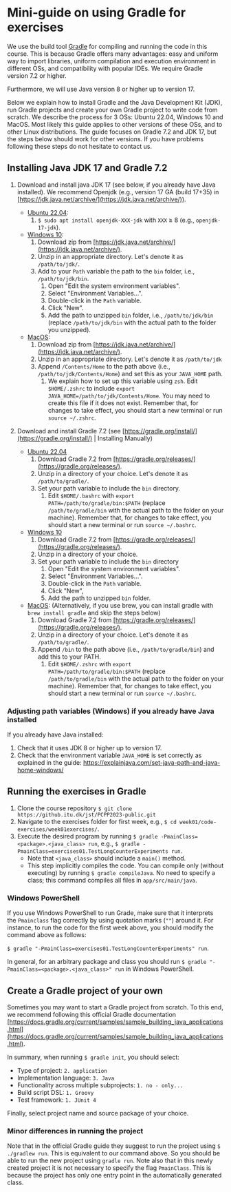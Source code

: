 # Mini-guide on using Gradle for exercises

We use the build tool [Gradle](https://gradle.org/) for compiling and running the code in this course.
This is because Gradle offers many advantages: easy and uniform way to import libraries, uniform compilation and execution environment in different OSs, and compatibility with popular IDEs. We require Gradle version 7.2 or higher.

Furthermore, we will use Java version 8 or higher up to version 17.

Below we explain how to install Gradle and the Java Development Kit (JDK), run Gradle projects and create your own Gradle project to write code from scratch. We describe the process for 3 OSs: Ubuntu 22.04, Windows 10 and MacOS. Most likely this guide applies to other versions of these OSs, and to other Linux distributions. The guide focuses on Gradle 7.2 and JDK 17, but the steps below should work for other versions. If you have problems following these steps do not hesitate to contact us.

## Installing Java JDK 17 and Gradle 7.2

1. Download and install java JDK 17 (see below, if you already have Java installed). We recommend Openjdk (e.g., version 17 GA (build 17+35) in  [https://jdk.java.net/archive/](https://jdk.java.net/archive/)).
   - <u>Ubuntu 22.04</u>: 
	 1. `$ sudo apt install openjdk-XXX-jdk` with `XXX` ≥ 8 (e.g., `openjdk-17-jdk`).
   - <u>Windows 10</u>:
     1. Download zip from [https://jdk.java.net/archive/](https://jdk.java.net/archive/).
     2. Unzip in an appropriate directory. Let's denote it as `/path/to/jdk/`.
     3. Add to your `Path` variable the path to the `bin` folder, i.e., `/path/to/jdk/bin`.
		1. Open "Edit the system environment variables".
		2. Select "Environment Variables...".
        3. Double-click in the `Path` variable.
        4. Click "New".
		5. Add the path to unzipped `bin` folder, i.e., `/path/to/jdk/bin` (replace `/path/to/jdk/bin` with the actual path to the folder you unzipped).
   - <u>MacOS</u>:
     1. Download zip from [https://jdk.java.net/archive/](https://jdk.java.net/archive/).
     2. Unzip in an appropriate directory. Let's denote it as `/path/to/jdk`
     3. Append `/Contents/Home` to the path above (i.e., `/path/to/jdk/Contents/Home`) and set this as your `JAVA_HOME` path.
		1. We explain how to set up this variable using `zsh`. 
		   Edit `$HOME/.zshrc` to include `export JAVA_HOME=/path/to/jdk/Contents/Home`. You may need to create this file if it does not exist.
		   Remember that, for changes to take effect, you should start a new terminal or run `source ~/.zshrc`.

2. Download and install Gradle 7.2 (see [https://gradle.org/install/](https://gradle.org/install/) | Installing Manually)
   
   - <u>Ubuntu 22.04</u>
	 1. Download Gradle 7.2 from [https://gradle.org/releases/](https://gradle.org/releases/).
	 2. Unzip in a directory of your choice. Let's denote it as `/path/to/gradle/`.
	 3. Set your path variable to include the `bin` directory.
		 1. Edit `$HOME/.bashrc` with `export PATH=/path/to/gradle/bin:$PATH` (replace `/path/to/gradle/bin` with the actual path to the folder on your machine).
		    Remember that, for changes to take effect, you should start a new terminal or run `source ~/.bashrc`.
   - <u>Windows 10</u>
	 1. Download Gradle 7.2 from [https://gradle.org/releases/](https://gradle.org/releases/).
	 2. Unzip in a directory of your choice.
	 3. Set your path variable to include the `bin` directory
		 1. Open "Edit the system environment variables".
		 2. Select "Environment Variables...".
		 3. Double-click in the `Path` variable.
		 4. Click "New", 
		 5. Add the path to unzipped `bin` folder.
   - <u>MacOS</u>: (Alternatively, if you use brew, you can install gradle with `brew install gradle` and skip the steps below)
	 1. Download Gradle 7.2 from [https://gradle.org/releases/](https://gradle.org/releases/).
	 2. Unzip in a directory of your choice. Let's denote it as `/path/to/gradle/`.
	 3. Append `/bin` to the path above (i.e., `/path/to/gradle/bin`) and add this to your PATH.
		 1. Edit `$HOME/.zshrc` with `export PATH=/path/to/gradle/bin:$PATH` (replace `/path/to/gradle/bin` with the actual path to the folder on your machine). Remember that, for changes to take effect, you should start a new terminal or run `source ~/.bashrc`.


### Adjusting path variables (Windows) if you already have Java installed

If you already have Java installed:
1. Check that it uses JDK 8 or higher up to version 17.
2. Check that the environment variable `JAVA_HOME` is set correctly as explained in the guide: https://explainjava.com/set-java-path-and-java-home-windows/


## Running the exercises in Gradle

1. Clone the course repository `$ git clone https://github.itu.dk/jst/PCPP2023-public.git`
2. Navigate to the exercises folder for first week, e.g., `$ cd week01/code-exercises/week01exercises/`.
3. Execute the desired program by running `$ gradle -PmainClass=<package>.<java_class> run`, e.g., `$ gradle -PmainClass=exercises01.TestLongCounterExperiments run`.
   - Note that `<java_class>` should include a `main()` method.
   - This step implicitly compiles the code. You can compile only (without executing) by running `$ gradle compileJava`. No need to specify a class; this command compiles all files in `app/src/main/java`.

### Windows PowerShell

If you use Windows PowerShell to run Grade, make sure that it interprets the `Pmainclass` flag correctly by using quotation marks (`""`) around it.
For instance, to run the code for the first week above, you should modify the command above as follows:

`$ gradle "-PmainClass=exercises01.TestLongCounterExperiments" run`.

In general, for an arbitrary package and class you should run `$ gradle "-PmainClass=<package>.<java_class>" run` in Windows PowerShell.


## Create a Gradle project of your own

Sometimes you may want to start a Gradle project from scratch. To this end, we recommend following this official Gradle documentation [https://docs.gradle.org/current/samples/sample_building_java_applications.html](https://docs.gradle.org/current/samples/sample_building_java_applications.html).

In summary, when running `$ gradle init`, you should select:

- Type of project: `2. application`
- Implementation language: `3. Java`
- Functionality across multiple subprojects: `1. no - only...`
- Build script DSL: `1. Groovy`
- Test framework: `1. JUnit 4`

Finally, select project name and source package of your choice.

### Minor differences in running the project

Note that in the official Gradle guide they suggest to run the project using `$ ./gradlew run`. This is equivalent to our command above. So you should be able to run the new project using `gradle run`.
Note also that in this newly created project it is not necessary to specify the flag `PmainClass`. This is because the project has only one entry point in the automatically generated class.

